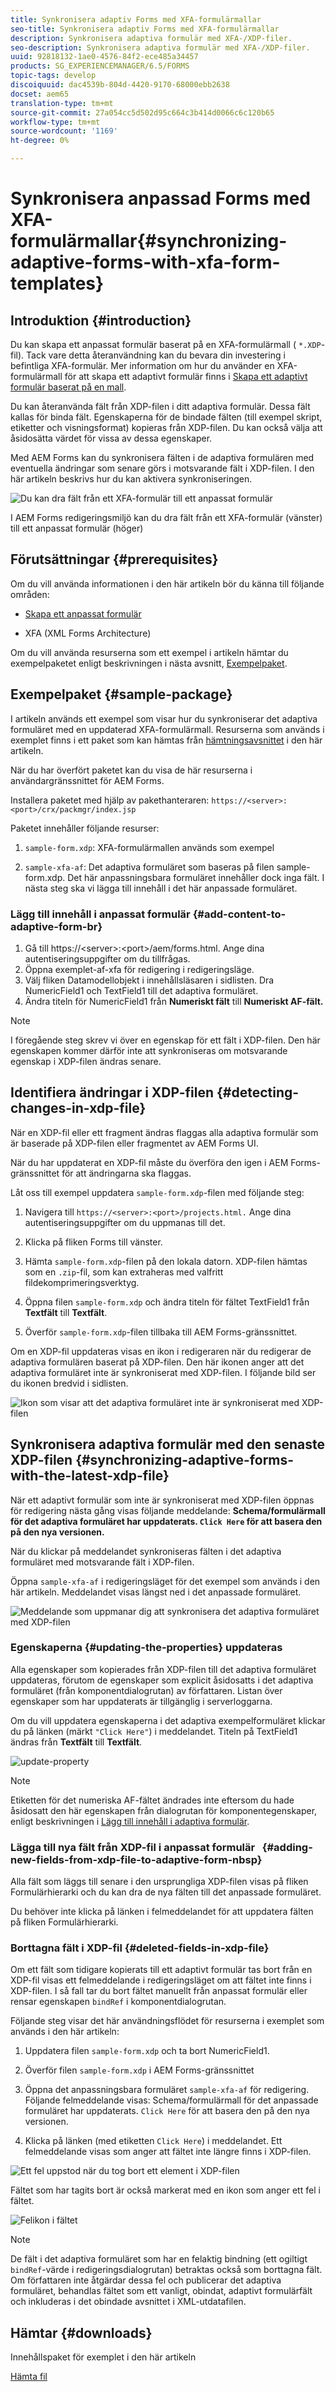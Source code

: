 ```yaml
---
title: Synkronisera adaptiv Forms med XFA-formulärmallar
seo-title: Synkronisera adaptiv Forms med XFA-formulärmallar
description: Synkronisera adaptiva formulär med XFA-/XDP-filer.
seo-description: Synkronisera adaptiva formulär med XFA-/XDP-filer.
uuid: 92818132-1ae0-4576-84f2-ece485a34457
products: SG_EXPERIENCEMANAGER/6.5/FORMS
topic-tags: develop
discoiquuid: dac4539b-804d-4420-9170-68000ebb2638
docset: aem65
translation-type: tm+mt
source-git-commit: 27a054cc5d502d95c664c3b414d0066c6c120b65
workflow-type: tm+mt
source-wordcount: '1169'
ht-degree: 0%

---
```



# Synkronisera anpassad Forms med XFA-formulärmallar{#synchronizing-adaptive-forms-with-xfa-form-templates}

## Introduktion {#introduction}

Du kan skapa ett anpassat formulär baserat på en XFA-formulärmall ( `*.XDP`-fil). Tack vare detta återanvändning kan du bevara din investering i befintliga XFA-formulär. Mer information om hur du använder en XFA-formulärmall för att skapa ett adaptivt formulär finns i [Skapa ett adaptivt formulär baserat på en mall](../../forms/using/creating-adaptive-form.md#p-create-an-adaptive-form-based-on-an-xfa-form-template-p).

Du kan återanvända fält från XDP-filen i ditt adaptiva formulär. Dessa fält kallas för binda fält. Egenskaperna för de bindade fälten (till exempel skript, etiketter och visningsformat) kopieras från XDP-filen. Du kan också välja att åsidosätta värdet för vissa av dessa egenskaper.

Med AEM Forms kan du synkronisera fälten i de adaptiva formulären med eventuella ändringar som senare görs i motsvarande fält i XDP-filen. I den här artikeln beskrivs hur du kan aktivera synkroniseringen.

![Du kan dra fält från ett XFA-formulär till ett anpassat formulär](assets/drag-drop-xfa.gif.gif)

I AEM Forms redigeringsmiljö kan du dra fält från ett XFA-formulär (vänster) till ett anpassat formulär (höger)

## Förutsättningar {#prerequisites}

Om du vill använda informationen i den här artikeln bör du känna till följande områden:

* [Skapa ett anpassat formulär](../../forms/using/creating-adaptive-form.md)

* XFA (XML Forms Architecture)

Om du vill använda resurserna som ett exempel i artikeln hämtar du exempelpaketet enligt beskrivningen i nästa avsnitt, [Exempelpaket](../../forms/using/synchronizing-adaptive-forms-xfa.md#p-sample-package-p).

## Exempelpaket {#sample-package}

I artikeln används ett exempel som visar hur du synkroniserar det adaptiva formuläret med en uppdaterad XFA-formulärmall. Resurserna som används i exemplet finns i ett paket som kan hämtas från [hämtningsavsnittet](../../forms/using/synchronizing-adaptive-forms-xfa.md#p-downloads-p) i den här artikeln.

När du har överfört paketet kan du visa de här resurserna i användargränssnittet för AEM Forms.

Installera paketet med hjälp av pakethanteraren: `https://<server>:<port>/crx/packmgr/index.jsp`

Paketet innehåller följande resurser:

1. `sample-form.xdp`: XFA-formulärmallen används som exempel

1. `sample-xfa-af`: Det adaptiva formuläret som baseras på filen sample-form.xdp. Det här anpassningsbara formuläret innehåller dock inga fält. I nästa steg ska vi lägga till innehåll i det här anpassade formuläret.

### Lägg till innehåll i anpassat formulär {#add-content-to-adaptive-form-br}

1. Gå till https://&lt;server>:&lt;port>/aem/forms.html. Ange dina autentiseringsuppgifter om du tillfrågas.
1. Öppna exemplet-af-xfa för redigering i redigeringsläge.
1. Välj fliken Datamodellobjekt i innehållsläsaren i sidlisten. Dra NumericField1 och TextField1 till det adaptiva formuläret.
1. Ändra titeln för NumericField1 från **Numeriskt fält** till **Numeriskt AF-fält.**

>[!NOTE]
>
>I föregående steg skrev vi över en egenskap för ett fält i XDP-filen. Den här egenskapen kommer därför inte att synkroniseras om motsvarande egenskap i XDP-filen ändras senare.

## Identifiera ändringar i XDP-filen {#detecting-changes-in-xdp-file}

När en XDP-fil eller ett fragment ändras flaggas alla adaptiva formulär som är baserade på XDP-filen eller fragmentet av AEM Forms UI.

När du har uppdaterat en XDP-fil måste du överföra den igen i AEM Forms-gränssnittet för att ändringarna ska flaggas.

Låt oss till exempel uppdatera `sample-form.xdp`-filen med följande steg:

1. Navigera till `https://<server>:<port>/projects.html.` Ange dina autentiseringsuppgifter om du uppmanas till det.
1. Klicka på fliken Forms till vänster.
1. Hämta `sample-form.xdp`-filen på den lokala datorn. XDP-filen hämtas som en `.zip`-fil, som kan extraheras med valfritt fildekomprimeringsverktyg.

1. Öppna filen `sample-form.xdp` och ändra titeln för fältet TextField1 från **Textfält** till **Textfält**.

1. Överför `sample-form.xdp`-filen tillbaka till AEM Forms-gränssnittet.

Om en XDP-fil uppdateras visas en ikon i redigeraren när du redigerar de adaptiva formulären baserat på XDP-filen. Den här ikonen anger att det adaptiva formuläret inte är synkroniserat med XDP-filen. I följande bild ser du ikonen bredvid i sidlisten.

![Ikon som visar att det adaptiva formuläret inte är synkroniserat med XDP-filen](assets/sync-af-xfa.png)

## Synkronisera adaptiva formulär med den senaste XDP-filen {#synchronizing-adaptive-forms-with-the-latest-xdp-file}

När ett adaptivt formulär som inte är synkroniserat med XDP-filen öppnas för redigering nästa gång visas följande meddelande: **Schema/formulärmall för det adaptiva formuläret har uppdaterats. `Click Here` för att basera den på den nya versionen.**

När du klickar på meddelandet synkroniseras fälten i det adaptiva formuläret med motsvarande fält i XDP-filen.

Öppna `sample-xfa-af` i redigeringsläget för det exempel som används i den här artikeln. Meddelandet visas längst ned i det anpassade formuläret.

![Meddelande som uppmanar dig att synkronisera det adaptiva formuläret med XDP-filen](assets/sync-af-xfa-1.png)

### Egenskaperna {#updating-the-properties} uppdateras

Alla egenskaper som kopierades från XDP-filen till det adaptiva formuläret uppdateras, förutom de egenskaper som explicit åsidosatts i det adaptiva formuläret (från komponentdialogrutan) av författaren. Listan över egenskaper som har uppdaterats är tillgänglig i serverloggarna.

Om du vill uppdatera egenskaperna i det adaptiva exempelformuläret klickar du på länken (märkt `"Click Here"`) i meddelandet. Titeln på TextField1 ändras från **Textfält** till **Textfält**.

![update-property](assets/update-property.png)

>[!NOTE]
>
>Etiketten för det numeriska AF-fältet ändrades inte eftersom du hade åsidosatt den här egenskapen från dialogrutan för komponentegenskaper, enligt beskrivningen i [Lägg till innehåll i adaptiva formulär](../../forms/using/synchronizing-adaptive-forms-xfa.md#p-add-content-to-adaptive-form-br-p).

### Lägga till nya fält från XDP-fil i anpassat formulär   {#adding-new-fields-from-xdp-file-to-adaptive-form-nbsp}

Alla fält som läggs till senare i den ursprungliga XDP-filen visas på fliken Formulärhierarki och du kan dra de nya fälten till det anpassade formuläret.

Du behöver inte klicka på länken i felmeddelandet för att uppdatera fälten på fliken Formulärhierarki.

### Borttagna fält i XDP-fil {#deleted-fields-in-xdp-file}

Om ett fält som tidigare kopierats till ett adaptivt formulär tas bort från en XDP-fil visas ett felmeddelande i redigeringsläget om att fältet inte finns i XDP-filen. I så fall tar du bort fältet manuellt från anpassat formulär eller rensar egenskapen `bindRef` i komponentdialogrutan.

Följande steg visar det här användningsflödet för resurserna i exemplet som används i den här artikeln:

1. Uppdatera filen `sample-form.xdp` och ta bort NumericField1.
1. Överför filen `sample-form.xdp` i AEM Forms-gränssnittet
1. Öppna det anpassningsbara formuläret `sample-xfa-af` för redigering. Följande felmeddelande visas: Schema/formulärmall för det anpassade formuläret har uppdaterats. `Click Here` för att basera den på den nya versionen.

1. Klicka på länken (med etiketten `Click Here`) i meddelandet. Ett felmeddelande visas som anger att fältet inte längre finns i XDP-filen.

![Ett fel uppstod när du tog bort ett element i XDP-filen](assets/no-element-xdp.png)

Fältet som har tagits bort är också markerat med en ikon som anger ett fel i fältet.

![Felikon i fältet](assets/error-field.png)

>[!NOTE]
>
>De fält i det adaptiva formuläret som har en felaktig bindning (ett ogiltigt `bindRef`-värde i redigeringsdialogrutan) betraktas också som borttagna fält. Om författaren inte åtgärdar dessa fel och publicerar det adaptiva formuläret, behandlas fältet som ett vanligt, obindat, adaptivt formulärfält och inkluderas i det obindade avsnittet i XML-utdatafilen.

## Hämtar {#downloads}

Innehållspaket för exemplet i den här artikeln

[Hämta fil](assets/sample-xfa-af-sync-1.0.zip)
